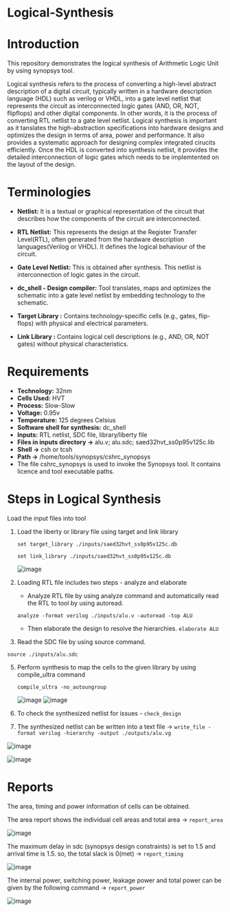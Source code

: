# Logical-Synthesis

# Introduction
 This repository demonstrates the logical synthesis of Arithmetic Logic Unit by using synopsys tool.

Logical synthesis refers to the process of converting a high-level abstract description of a digital circuit, typically written in a hardware description language (HDL) such as verilog or VHDL, into a gate level netlist that represents the circuit as interconnected logic gates (AND, OR, NOT, flipflops) and other digital components. In other words, it is the process of converting RTL netlist to a gate level netlist. Logical synthesis is important as it tanslates the high-abstraction specifications into hardware designs and optimizes the design in terms of area, power and performance. It also provides a systematic approach for designing complex integrated cirucits efficiently. Once the HDL is converted into synthesis netlist, it provides the detailed interconnection of logic gates which needs to be implemtented on the layout of the design.

# Terminologies

- **Netlist:** It is a textual or graphical representation of the circuit that describes how the components of the circuit are interconnected.

- **RTL Netlist:** This represents the design at the Register Transfer Level(RTL), often generated from the hardware description languages(Verilog or VHDL). It defines the logical behaviour of the circuit.

- **Gate Level Netlist:** This is obtained after synthesis. This netlist is interconnection of logic gates in the circuit. 

- **dc_shell - Design compiler:** Tool translates, maps and optimizes the schematic into a gate level netlist by embedding technology to the schematic.

- **Target Library :** Contains technology-specific cells (e.g., gates, flip-flops) with physical and electrical parameters.

- **Link Library :** Contains logical cell descriptions (e.g., AND, OR, NOT gates) without physical characteristics.

# Requirements
- **Technology:** 32nm
- **Cells Used:** HVT
- **Process:** Slow-Slow
- **Voltage:** 0.95v
- **Temperature:** 125 degrees Celsius
- **Software shell for synthesis:** dc_shell
- **Inputs:** RTL netlist, SDC file, library/liberty file
- **Files in inputs directory ->** alu.v; alu.sdc; saed32hvt_ss0p95v125c.lib
- **Shell ->** csh or tcsh
- **Path ->** /home/tools/synopsys/cshrc_synopsys
- The file cshrc_synopsys is used to invoke the Synopsys tool. It contains licence and tool executable paths.

# Steps in Logical Synthesis

Load the input files into tool
  
1. Load the liberty or library file using target and link library
   
     `set target_library ./inputs/saed32hvt_ss0p95v125c.db`
   
     `set link_library ./inputs/saed32hvt_ss0p95v125c.db`

    ![image](https://github.com/Jyothi181/Logical-Synthesis/blob/main/pictures/Picture1.png)

3. Loading RTL file includes two steps - analyze and elaborate
   
   - Analyze RTL file by using analyze command and automatically read the RTL to tool by using autoread.

    `analyze -format verilog ./inputs/alu.v -autoread -top ALU`

   - Then elaborate the design to resolve the hierarchies. `elaborate ALU`
  
 
5. Read the SDC file by using source command.

  `source ./inputs/alu.sdc`

5. Perform synthesis to map the cells to the given library by using compile_ultra command

   `compile_ultra -no_autoungroup`

    ![image](https://github.com/Jyothi181/Logical-Synthesis/blob/main/pictures/Picture2.png)
    ![image](https://github.com/Jyothi181/Logical-Synthesis/blob/main/pictures/Picture3.png)

   
7. To check the synthesized netlist for issues - `check_design`

8. The synthesized netlist can be written into a text file -> `write_file -format verilog -hierarchy -output ./outputs/alu.vg`

  ![image](https://github.com/Jyothi181/Logical-Synthesis/blob/main/pictures/Picture4.png)
  
  ![image](https://github.com/Jyothi181/Logical-Synthesis/blob/main/pictures/Picture5.png)


# Reports

The area, timing and power information of cells can be obtained.

The area report shows the individual cell areas and total area -> `report_area`

 ![image](https://github.com/Jyothi181/Logical-Synthesis/blob/main/pictures/Picture6.png)

The maximum delay in sdc (synopsys design constraints) is set to 1.5 and arrival time is 1.5. so, the total slack is 0(met) -> `report_timing`

 ![image](https://github.com/Jyothi181/Logical-Synthesis/blob/main/pictures/Picture7.png)

The internal power, switching power, leakage power and total power can be given by the following command -> `report_power`

 ![image](https://github.com/Jyothi181/Logical-Synthesis/blob/main/pictures/Picture8.png)







